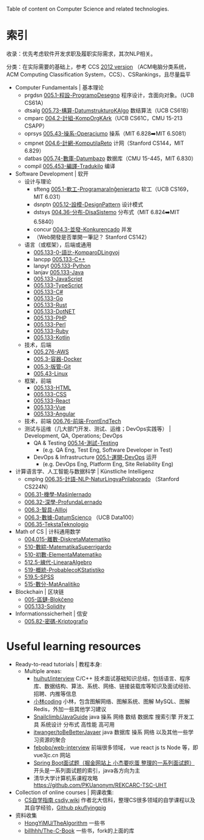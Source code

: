 
Table of content on Computer Science and related technologies. 

# 索引

收录：优先考虑软件开发求职及履职实际需求，其次NLP相关。

分类：在实际需要的基础上，参考 CCS [2012 version](https://www.acm.org/publications/class-2012) （ACM电脑分类系统，ACM Computing Classification System，CCS）、CSRankings，且尽量扁平

- Computer Fundamentals | 基本理论
    - prgdsn [005.1-程設-ProgramoDesegno](./005.1-程設-ProgramoDesegno.md) 程序设计，含面向对象。（UCB CS61A）
    - dtsalg [005.73-構算-DatumstrukturoKAlgo](./005.73-構算-DatumstrukturoKAlgo.md) 数结算法（UCB CS61B）
    - cmparc [004.2-計組-KompOrgKArk](./004.2-計組-KompOrgKArk.md)（UCB CS61C，CMU 15-213 CSAPP）
    - oprsys [005.43-操系-Operaciumo](./005.43-操系-Operaciumo.md) 操系（MIT 6.828➡️MIT 6.S081）
    - cmpnet [004.6-計網-KomputilaReto](./004.6-計網-KomputilaReto.md) 计网（Stanford CS144，MIT 6.829）
    - datbas [005.74-數庫-Datumbazo](./005.74-數庫-Datumbazo.md) 数据库（CMU 15-445，MIT 6.830）
    - compil [005.453-編譯-Tradukilo](./005.453-編譯-Tradukilo.md) 编译
- Software Development | 软开
    - 设计与理论
        - sfteng [005.1-軟工-ProgramaraInĝenierarto](./005.1-軟工-ProgramaraInĝenierarto.md) 软工（UCB CS169，MIT 6.031）
        - dsnptn [005.12-設模-DesignPattern](./005.12-設模-DesignPattern.md) 设计模式
        - dstsys [004.36-分布-DisaSistemo](./004.36-分布-DisaSistemo.md) 分布式（MIT 6.824➡️MIT 6.5840）
        - concur [004.3-並發-Konkurencado](./004.3-並發-Konkurencado.md) 并发
        - （Web開發是否單開一筆記？ Stanford CS142）
    - 语言（或框架），后端或通用
        - [005.133-0-語比-KomparoDLingvoj](./005.133-0-語比-KomparoDLingvoj.md)
        - lancpp [005.133-C++](./005.133-C++.md)
        - lanpyt [005.133-Python](./005.133-Python.md)
        - lanjav [005.133-Java](./005.133-Java.md)
        - [005.133-JavaScript](./005.133-JavaScript.md)
        - [005.133-TypeScript](./005.133-TypeScript.md)
        - [005.133-C#](./005.133-C#.md)
        - [005.133-Go](./005.133-Go.md)
        - [005.133-Rust](./005.133-Rust.md)
        - [005.133-DotNET](./005.133-DotNET.md)
        - [005.133-PHP](./005.133-PHP.md)
        - [005.133-Perl](./005.133-Perl.md)
        - [005.133-Ruby](./005.133-Ruby.md)
        - [005.133-Kotlin](./005.133-Kotlin.md)
    - 技术，后端
        - [005.276-AWS](./005.276-AWS.md)
        - [005.3-容器-Docker](./005.3-容器-Docker.md)
        - [005.3-版管-Git](./005.3-版管-Git.md)
        - [005.43-Linux](./005.43-Linux.md)
    - 框架，前端
        - [005.133-HTML](./005.133-HTML.md)
        - [005.133-CSS](./005.133-CSS.md)
        - [005.133-React](./005.133-React.md)
        - [005.133-Vue](./005.133-Vue.md)
        - [005.133-Angular](./005.133-Angular.md)
    - 技术，前端 [006.76-前端-FrontEndTech](./006.76-前端-FrontEndTech.md)
    - 测试与运维（几大部门开发、测试、运维；DevOps实践等） | Development, QA, Operations; DevOps
        - QA & Testing [005.14-測試-Testing](./005.14-測試-Testing.md)
            - (e.g. QA Eng, Test Eng, Software Developer in Test)
        - DevOps & Infrastructure [005.1-運開-DevOps](./005.1-運開-DevOps.md) 运开
            - (e.g. DevOps Eng, Platform Eng, Site Reliability Eng)
- 计算语言学、人工智能与数据科学 | Künstliche Intelligenz
    - cmplng [006.35-計語-NLP-NaturLingvaPrilaborado](./006.35-計語-NLP-NaturLingvaPrilaborado.md) （Stanford CS224N）
    - [006.31-機學-Maŝinlernado](./006.31-機學-Maŝinlernado.md)
    - [006.32-深學-ProfundaLernado](./006.32-深學-ProfundaLernado.md)
    - [006.3-智具-AIIloj](./006.3-智具-AIIloj.md)
    - [006.3-數據-DatumScienco](./006.3-數據-DatumScienco.md) （UCB Data100）
    - [006.35-TekstaTeknologio](./006.35-TekstaTeknologio.md)
- Math of CS | 计科通用数学
    - [004.015-離數-DiskretaMatematiko](./004.015-離數-DiskretaMatematiko.md)
    - [510-數綜-MatematikaSuperrigardo](./510-數綜-MatematikaSuperrigardo.md)
    - [510-初數-ElementaMatematiko](./510-初數-ElementaMatematiko.md)
    - [512.5-線代-LinearaAlgebro](./512.5-線代-LinearaAlgebro.md)
    - [519-概統-ProbablecoKStatistiko](./519-概統-ProbablecoKStatistiko.md)
    - [519.5-SPSS](./519.5-SPSS.md)
    - [515-數分-MatAnalitiko](./515-數分-MatAnalitiko.md)
- Blockchain | 区块链
    - [005-區鏈-Blokĉeno](./005-區鏈-Blokĉeno.md)
    - [005.133-Solidity](./005.133-Solidity.md)
- Informationssicherheit | 信安
    - [005.82-密碼-Kriptografio](./005.82-密碼-Kriptografio.md)

# Useful learning resources

- Ready-to-read tutorials | 教程本身:
    - Multiple areas:
        - [huihut/interview](https://github.com/huihut/interview) C/C++ 技术面试基础知识总结，包括语言、程序库、数据结构、算法、系统、网络、链接装载库等知识及面试经验、招聘、内推等信息
        - [小林coding](https://xiaolincoding.com/) 小林，包含图解网络、图解系统、图解 MySQL、图解 Redis，外加一些其他学习建议
        - [Snailclimb/JavaGuide](https://github.com/Snailclimb/JavaGuide) java 操系 网络 数结 数据库 搜索引擎 开发工具 系统设计 分布式 高性能 高可用
        - [itwanger/toBeBetterJavaer](https://github.com/itwanger/toBeBetterJavaer) java 数据库 操系 网络 以及其他一些学习资源的聚合
        - [febobo/web-interview](https://github.com/febobo/web-interview) 前端很多领域， vue react js ts Node 等，即 vue3jc.cn 网站
        - [Spring Boot面试题（掘金网站上 小杰要吃蛋 整理的一系列面试题）](https://juejin.cn/post/6844904125709156359) 开头是一系列面试题的索引，java各方向为主
        - 清华大学计算机系课程攻略 https://github.com/PKUanonym/REKCARC-TSC-UHT
- Collection of online courses | 网课收集:
    - [CS自学指南 csdiy.wiki](https://csdiy.wiki/) 作者北大信科，整理CS很多领域的自学课程以及其自学经验，[Github pkuflyingpig](https://github.com/pkuflyingpig/cs-self-learning/)
- 资料收集
    - [HongYiMU/TheAlgorithm](https://github.com/HongYiMU/TheAlgorithm) 一些书
    - [billhhh/The-C-Book](https://github.com/billhhh/The-C-Book) 一些书，fork的上面的库
